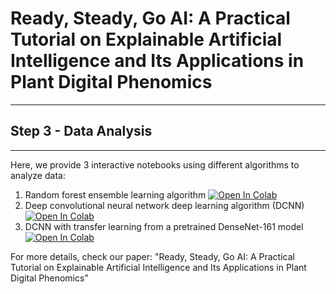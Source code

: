 # Ready, Steady, Go AI: A Practical Tutorial on Explainable Artificial Intelligence and Its Applications in Plant Digital Phenomics
----
## Step 3 - Data Analysis
----

Here, we provide 3 interactive notebooks using different algorithms to analyze data:
1. Random forest ensemble learning algorithm  [![Open In Colab](https://colab.research.google.com/assets/colab-badge.svg)](https://colab.research.google.com/github/HarfoucheLab/Ready-Steady-Go-AI/blob/main/Step%203%20-%20Data%20Analysis/1.%20RSG_Classification%20with%20RF.ipynb)
2. Deep convolutional neural network deep learning algorithm (DCNN) [![Open In Colab](https://colab.research.google.com/assets/colab-badge.svg)](https://colab.research.google.com/github/HarfoucheLab/Ready-Steady-Go-AI/blob/main/Step%203%20-%20Data%20Analysis/2.%20RSG_Classification%20with%20DCNN.ipynb)
3. DCNN with transfer learning from a pretrained DenseNet-161 model [![Open In Colab](https://colab.research.google.com/assets/colab-badge.svg)](https://github.com/HarfoucheLab/Ready-Steady-Go-AI/blob/main/Step%203%20-%20Data%20Analysis/3.%20RSG_Classification%20with%20pretrained%20DenseNet-161.ipynb)

For more details, check our paper: "Ready, Steady, Go AI: A Practical Tutorial on Explainable Artificial Intelligence and Its Applications in Plant Digital Phenomics"